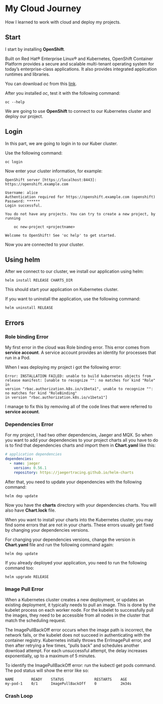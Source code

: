 # My Cloud Journey

How I learned to work with cloud and deploy my projects.

## Start
I start by installing **OpenShift**.

Built on Red Hat® Enterprise Linux® and Kubernetes, OpenShift Container Platform provides a secure and scalable multi-tenant operating system for today’s enterprise-class applications. It also provides integrated application runtimes and libraries.

You can download _oc_ from this [link](https://access.redhat.com/downloads/content/290/ver=4.10/rhel---8/4.10.9/x86_64/product-software).

After you installed _oc_, test it with the following command:
```shell
oc --help
```

We are going to use **OpenShift** to connect to our Kubernetes cluster and deploy our project.

## Login
In this part, we are going to login in to our Kuber cluster.

Use the following command:
```shell
oc login
```

Now enter your cluster information, for example:
```shell
OpenShift server [https://localhost:8443]: https://openshift.example.com 

Username: alice 
Authentication required for https://openshift.example.com (openshift)
Password: ******
Login successful. 

You do not have any projects. You can try to create a new project, by running

    oc new-project <projectname> 

Welcome to OpenShift! See 'oc help' to get started.
```

Now you are connected to your cluster.

## Using helm
After we connect to our cluster, we install our application using helm:
```shell
helm install RELEASE CHARTS_DIR
```

This should start your application on Kubernetes cluster.

If you want to uninstall the application, use the following command:
```shell
helm uninstall RELEASE
```

## Errors
### Role binding Error
My first error in the cloud was Role binding error. This error comes from **service account**. A service account provides an identity for processes that run in a Pod.

When I was deploying my project i got the following error:
```shell
Error: INSTALLATION FAILED: unable to build kubernetes objects from release manifest: [unable to recognize "": no matches for kind "Role" in 
version "rbac.authorization.k8s.io/v1beta1", unable to recognize "": no matches for kind "RoleBinding" 
in version "rbac.authorization.k8s.io/v1beta1"]
```

I manage to fix this by removing all of the code lines that were referred to **service account**.

### Dependencies Error
For my project, I had two other dependencies, Jaeger and MQX. So when you want to add your dependencies to your project charts
all you have to do is to find that dependencies charts and import them in **Chart.yaml** like this:
```yaml
# application dependencies
dependencies:
  - name: jaeger
    version: 0.56.1
    repository: https://jaegertracing.github.io/helm-charts
```

After that, you need to update your dependencies with the following command:
```shell
helm dep update
```

Now you have the **charts** directory with your dependencies charts. You will also have **Chart.lock** file.

When you want to install your charts into the Kubernetes cluster, you may find some errors that are not in your charts.
These errors usually get fixed by changing your dependencies versions.

For changing your dependencies versions, change the version in **Chart.yaml** file and run the following command again:
```shell
helm dep update
```

If you already deployed your application, you need to run the following command too:
```shell
helm upgrade RELEASE
```

### Image Pull Error
When a Kubernetes cluster creates a new deployment, or updates an existing deployment, it typically needs to pull an image. This is done by the kubelet process on each worker node. For the kubelet to successfully pull the images, they need to be accessible from all nodes in the cluster that match the scheduling request.

The ImagePullBackOff error occurs when the image path is incorrect, the network fails, or the kubelet does not succeed in authenticating with the container registry. Kubernetes initially throws the ErrImagePull error, and then after retrying a few times, “pulls back” and schedules another download attempt. For each unsuccessful attempt, the delay increases exponentially, up to a maximum of 5 minutes.

To identify the ImagePullBackOff error: run the kubectl get pods command. The pod status will show the error like so:
```shell
NAME        READY    STATUS              RESTARTS    AGE
my-pod-1    0/1      ImagePullBackOff    0           2m34s
```

### Crash Loop
